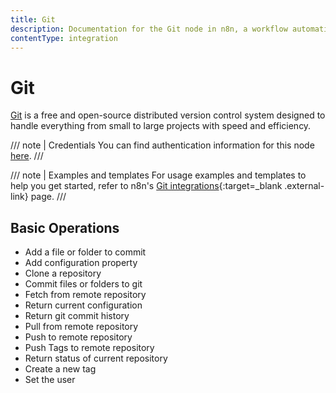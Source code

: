 ```yaml
---
title: Git
description: Documentation for the Git node in n8n, a workflow automation platform. Includes guidance on usage, and links to examples.
contentType: integration
---
```


# Git

[Git](https://git-scm.com/) is a free and open-source distributed version control system designed to handle everything from small to large projects with speed and efficiency.

/// note | Credentials
You can find authentication information for this node [here](/integrations/builtin/credentials/git/).
///

/// note | Examples and templates
For usage examples and templates to help you get started, refer to n8n's [Git integrations](https://n8n.io/integrations/git/){:target=_blank .external-link} page.
///


## Basic Operations

* Add a file or folder to commit
* Add configuration property
* Clone a repository
* Commit files or folders to git
* Fetch from remote repository
* Return current configuration
* Return git commit history
* Pull from remote repository
* Push to remote repository
* Push Tags to remote repository
* Return status of current repository
* Create a new tag
* Set the user

